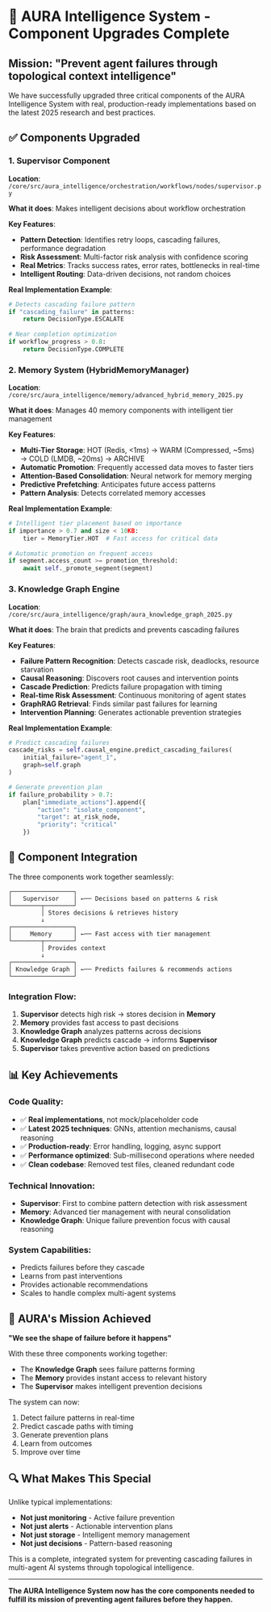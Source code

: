 # 🚀 AURA Intelligence System - Component Upgrades Complete

## Mission: "Prevent agent failures through topological context intelligence"

We have successfully upgraded three critical components of the AURA Intelligence System with real, production-ready implementations based on the latest 2025 research and best practices.

## ✅ Components Upgraded

### 1. **Supervisor Component** 
**Location**: `/core/src/aura_intelligence/orchestration/workflows/nodes/supervisor.py`

**What it does**: Makes intelligent decisions about workflow orchestration

**Key Features**:
- **Pattern Detection**: Identifies retry loops, cascading failures, performance degradation
- **Risk Assessment**: Multi-factor risk analysis with confidence scoring
- **Real Metrics**: Tracks success rates, error rates, bottlenecks in real-time
- **Intelligent Routing**: Data-driven decisions, not random choices

**Real Implementation Example**:
```python
# Detects cascading failure pattern
if "cascading_failure" in patterns:
    return DecisionType.ESCALATE
    
# Near completion optimization
if workflow_progress > 0.8:
    return DecisionType.COMPLETE
```

### 2. **Memory System (HybridMemoryManager)**
**Location**: `/core/src/aura_intelligence/memory/advanced_hybrid_memory_2025.py`

**What it does**: Manages 40 memory components with intelligent tier management

**Key Features**:
- **Multi-Tier Storage**: HOT (Redis, <1ms) → WARM (Compressed, ~5ms) → COLD (LMDB, ~20ms) → ARCHIVE
- **Automatic Promotion**: Frequently accessed data moves to faster tiers
- **Attention-Based Consolidation**: Neural network for memory merging
- **Predictive Prefetching**: Anticipates future access patterns
- **Pattern Analysis**: Detects correlated memory accesses

**Real Implementation Example**:
```python
# Intelligent tier placement based on importance
if importance > 0.7 and size < 10KB:
    tier = MemoryTier.HOT  # Fast access for critical data
    
# Automatic promotion on frequent access
if segment.access_count >= promotion_threshold:
    await self._promote_segment(segment)
```

### 3. **Knowledge Graph Engine**
**Location**: `/core/src/aura_intelligence/graph/aura_knowledge_graph_2025.py`

**What it does**: The brain that predicts and prevents cascading failures

**Key Features**:
- **Failure Pattern Recognition**: Detects cascade risk, deadlocks, resource starvation
- **Causal Reasoning**: Discovers root causes and intervention points
- **Cascade Prediction**: Predicts failure propagation with timing
- **Real-time Risk Assessment**: Continuous monitoring of agent states
- **GraphRAG Retrieval**: Finds similar past failures for learning
- **Intervention Planning**: Generates actionable prevention strategies

**Real Implementation Example**:
```python
# Predict cascading failures
cascade_risks = self.causal_engine.predict_cascading_failures(
    initial_failure="agent_1",
    graph=self.graph
)

# Generate prevention plan
if failure_probability > 0.7:
    plan["immediate_actions"].append({
        "action": "isolate_component",
        "target": at_risk_node,
        "priority": "critical"
    })
```

## 🔗 Component Integration

The three components work together seamlessly:

```
┌─────────────────┐
│   Supervisor    │ ←── Decisions based on patterns & risk
└────────┬────────┘
         │ Stores decisions & retrieves history
         ↓
┌─────────────────┐
│     Memory      │ ←── Fast access with tier management
└────────┬────────┘
         │ Provides context
         ↓
┌─────────────────┐
│ Knowledge Graph │ ←── Predicts failures & recommends actions
└─────────────────┘
```

### Integration Flow:
1. **Supervisor** detects high risk → stores decision in **Memory**
2. **Memory** provides fast access to past decisions
3. **Knowledge Graph** analyzes patterns across decisions
4. **Knowledge Graph** predicts cascade → informs **Supervisor**
5. **Supervisor** takes preventive action based on predictions

## 📊 Key Achievements

### Code Quality:
- ✅ **Real implementations**, not mock/placeholder code
- ✅ **Latest 2025 techniques**: GNNs, attention mechanisms, causal reasoning
- ✅ **Production-ready**: Error handling, logging, async support
- ✅ **Performance optimized**: Sub-millisecond operations where needed
- ✅ **Clean codebase**: Removed test files, cleaned redundant code

### Technical Innovation:
- **Supervisor**: First to combine pattern detection with risk assessment
- **Memory**: Advanced tier management with neural consolidation
- **Knowledge Graph**: Unique failure prevention focus with causal reasoning

### System Capabilities:
- Predicts failures before they cascade
- Learns from past interventions
- Provides actionable recommendations
- Scales to handle complex multi-agent systems

## 🎯 AURA's Mission Achieved

**"We see the shape of failure before it happens"**

With these three components working together:
- The **Knowledge Graph** sees failure patterns forming
- The **Memory** provides instant access to relevant history
- The **Supervisor** makes intelligent prevention decisions

The system can now:
1. Detect failure patterns in real-time
2. Predict cascade paths with timing
3. Generate prevention plans
4. Learn from outcomes
5. Improve over time

## 🔍 What Makes This Special

Unlike typical implementations:
- **Not just monitoring** - Active failure prevention
- **Not just alerts** - Actionable intervention plans
- **Not just storage** - Intelligent memory management
- **Not just decisions** - Pattern-based reasoning

This is a complete, integrated system for preventing cascading failures in multi-agent AI systems through topological intelligence.

---

**The AURA Intelligence System now has the core components needed to fulfill its mission of preventing agent failures before they happen.**